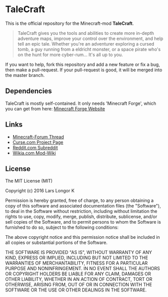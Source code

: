 # TaleCraft
This is the official repository for the Minecraft-mod **TaleCraft**.

> TaleCraft gives you the tools and abilities to create more in-depth adventure maps, improve your control over the environment, and help tell an epic tale. Whether you're an adventurer exploring a cursed tomb, a guy running from a eldricht monster, or a space pirate who's on the hunt for more cyber-rum...
It's all up to you.

If you want to help, fork this repository and add a new feature or fix a bug, then make a pull-request. If your pull-request is good, it will be merged into the master branch.

## Dependencies

TaleCraft is mostly self-contained. It only needs 'Minecraft Forge', which you can get from here:
[Minecraft Forge Website](http://files.minecraftforge.net/)

## Links

- [Minecraft-Forum Thread](http://www.minecraftforum.net/forums/mapping-and-modding/minecraft-mods/wip-mods/1444532 "Minecraft-Forum Thread")
- [Curse.com Project Page](http://www.curse.com/mc-mods/Minecraft/234893-talecraft)
- [Reddit.com Subreddit](https://www.reddit.com/r/talecraft/)
- [Wikia.com Mod-Wiki](http://talecraft.wikia.com/wiki/Talecraft_Wiki)

## License

The MIT License (MIT)

Copyright (c) 2016 Lars Longor K

Permission is hereby granted, free of charge, to any person obtaining a copy of
this software and associated documentation files (the "Software"), to deal in
the Software without restriction, including without limitation the rights to
use, copy, modify, merge, publish, distribute, sublicense, and/or sell copies of
the Software, and to permit persons to whom the Software is furnished to do so,
subject to the following conditions:

The above copyright notice and this permission notice shall be included in all
copies or substantial portions of the Software.

THE SOFTWARE IS PROVIDED "AS IS", WITHOUT WARRANTY OF ANY KIND, EXPRESS OR
IMPLIED, INCLUDING BUT NOT LIMITED TO THE WARRANTIES OF MERCHANTABILITY, FITNESS
FOR A PARTICULAR PURPOSE AND NONINFRINGEMENT. IN NO EVENT SHALL THE AUTHORS OR
COPYRIGHT HOLDERS BE LIABLE FOR ANY CLAIM, DAMAGES OR OTHER LIABILITY, WHETHER
IN AN ACTION OF CONTRACT, TORT OR OTHERWISE, ARISING FROM, OUT OF OR IN
CONNECTION WITH THE SOFTWARE OR THE USE OR OTHER DEALINGS IN THE SOFTWARE.

